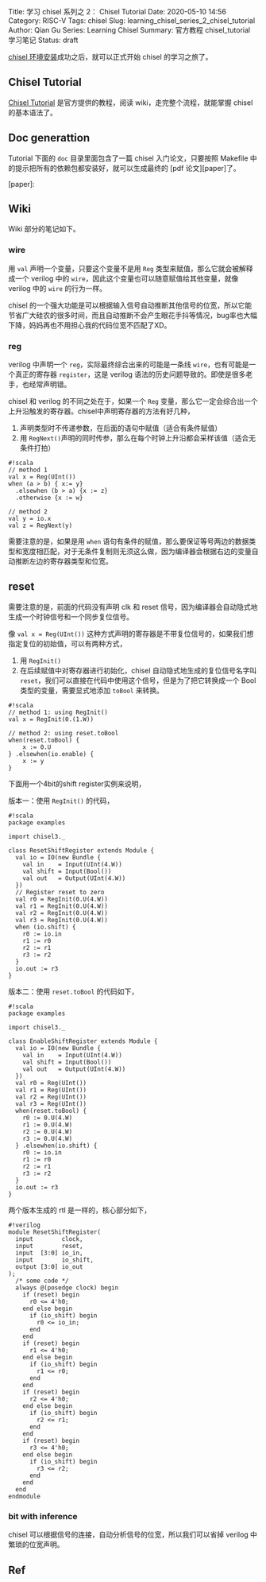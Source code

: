 Title: 学习 chisel 系列之 2： Chisel Tutorial
Date: 2020-05-10 14:56
Category: RISC-V
Tags: chisel
Slug: learning_chisel_series_2_chisel_tutorial
Author: Qian Gu
Series: Learning Chisel
Summary: 官方教程 chisel_tutorial 学习笔记
Status: draft

[chisel 环境安装][install_chisel]成功之后，就可以正式开始 chisel 的学习之旅了。

[install_chisel]: https://qiangu.cool/riscv/learning_chisel_series_1_install.html

## Chisel Tutorial

[Chisel Tutorial][tutorial] 是官方提供的教程，阅读 wiki，走完整个流程，就能掌握
chisel 的基本语法了。

[tutorial]: https://github.com/ucb-bar/chisel-tutorial

## Doc generattion

Tutorial 下面的 `doc` 目录里面包含了一篇 chisel 入门论文，只要按照 Makefile 中的提示把所有的依赖包都安装好，就可以生成最终的 [pdf 论文][paper]了。

[paper]: 

## Wiki

Wiki 部分的笔记如下。

### wire

用 `val` 声明一个变量，只要这个变量不是用 `Reg` 类型来赋值，那么它就会被解释成一个 verilog 中的 `wire`，因此这个变量也可以随意赋值给其他变量，就像 verilog 中的 `wire` 的行为一样。

chisel 的一个强大功能是可以根据输入信号自动推断其他信号的位宽，所以它能节省广大硅农的很多时间，而且自动推断不会产生眼花手抖等情况，bug率也大幅下降，妈妈再也不用担心我的代码位宽不匹配了XD。

### reg

verilog 中声明一个 `reg`，实际最终综合出来的可能是一条线 `wire`，也有可能是一个真正的寄存器 `register`，这是 verilog 语法的历史问题导致的。即使是很多老手，也经常声明错。

chisel 和 verilog 的不同之处在于，如果一个 `Reg` 变量，那么它一定会综合出一个上升沿触发的寄存器。chisel中声明寄存器的方法有好几种，

1. 声明类型时不传递参数，在后面的语句中赋值（适合有条件赋值）
2. 用 `RegNext()`声明的同时传参，那么在每个时钟上升沿都会采样该值（适合无条件打拍）

```
#!scala
// method 1
val x = Reg(UInt())
when (a > b) { x:= y}
  .elsewhen (b > a) {x := z}
  .otherwise {x := w}

// method 2
val y = io.x
val z = RegNext(y)
```

需要注意的是，如果是用 `when` 语句有条件的赋值，那么要保证等号两边的数据类型和宽度相匹配，对于无条件复制则无须这么做，因为编译器会根据右边的变量自动推断左边的寄存器类型和位宽。

## reset

需要注意的是，前面的代码没有声明 clk 和 reset 信号，因为编译器会自动隐式地生成一个时钟信号和一个同步复位信号。

像 `val x = Reg(UInt())` 这种方式声明的寄存器是不带复位信号的，如果我们想指定复位的初始值，可以有两种方式，

1. 用 `RegInit()`
2. 在后续赋值中对寄存器进行初始化，chisel 自动隐式地生成的复位信号名字叫 `reset`，我们可以直接在代码中使用这个信号，但是为了把它转换成一个 Bool 类型的变量，需要显式地添加 `toBool` 来转换。

```
#!scala
// method 1: using RegInit()
val x = RegInit(0.(1.W))

// method 2: using reset.toBool
when(reset.toBool) {
	x := 0.U
} .elsewhen(io.enable) {
	x := y
}
```

下面用一个4bit的shift register实例来说明，

版本一：使用 `RegInit()` 的代码，

```
#!scala
package examples

import chisel3._

class ResetShiftRegister extends Module {
  val io = IO(new Bundle {
    val in    = Input(UInt(4.W))
    val shift = Input(Bool())
    val out   = Output(UInt(4.W))
  })
  // Register reset to zero
  val r0 = RegInit(0.U(4.W))
  val r1 = RegInit(0.U(4.W))
  val r2 = RegInit(0.U(4.W))
  val r3 = RegInit(0.U(4.W))
  when (io.shift) {
    r0 := io.in
    r1 := r0
    r2 := r1
    r3 := r2
  }
  io.out := r3
}
```

版本二：使用 `reset.toBool` 的代码如下，

```
#!scala
package examples

import chisel3._

class EnableShiftRegister extends Module {
  val io = IO(new Bundle {
    val in    = Input(UInt(4.W))
    val shift = Input(Bool())
    val out   = Output(UInt(4.W))
  })
  val r0 = Reg(UInt())
  val r1 = Reg(UInt())
  val r2 = Reg(UInt())
  val r3 = Reg(UInt())
  when(reset.toBool) {
    r0 := 0.U(4.W)
    r1 := 0.U(4.W)
    r2 := 0.U(4.W)
    r3 := 0.U(4.W)
  } .elsewhen(io.shift) {
    r0 := io.in
    r1 := r0
    r2 := r1
    r3 := r2
  }
  io.out := r3
}
```

两个版本生成的 rtl 是一样的，核心部分如下，

```
#!verilog
module ResetShiftRegister(
  input        clock,
  input        reset,
  input  [3:0] io_in,
  input        io_shift,
  output [3:0] io_out
);
  /* some code */
  always @(posedge clock) begin
    if (reset) begin
      r0 <= 4'h0;
    end else begin
      if (io_shift) begin
        r0 <= io_in;
      end
    end
    if (reset) begin
      r1 <= 4'h0;
    end else begin
      if (io_shift) begin
        r1 <= r0;
      end
    end
    if (reset) begin
      r2 <= 4'h0;
    end else begin
      if (io_shift) begin
        r2 <= r1;
      end
    end
    if (reset) begin
      r3 <= 4'h0;
    end else begin
      if (io_shift) begin
        r3 <= r2;
      end
    end
  end
endmodule
```

### bit  with inference

chisel 可以根据信号的连接，自动分析信号的位宽，所以我们可以省掉 verilog 中繁琐的位宽声明。


## Ref
